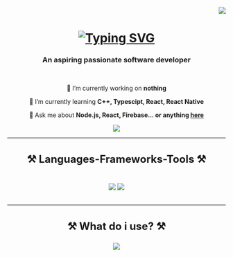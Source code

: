 <p align="right"><a href="https://visitorbadge.io/status?path=https%3A%2F%2Fgithub.com%2FKOR1K1"><img src="https://api.visitorbadge.io/api/visitors?path=https%3A%2F%2Fgithub.com%2FKOR1K1&labelColor=%1&countColor=%FF00F7FF&style=flat-square&labelStyle=upper" /></a></p>

<h1 align="center">
    <a href="https://git.io/typing-svg"><img src="https://readme-typing-svg.demolab.com?font=Rubik&duration=3000&pause=1500&color=7900F7&center=true&vCenter=true&random=false&width=435&lines=Hi+there!%F0%9F%91%8B;I'm+KOR1K;I'm+passionate+developer💾" alt="Typing SVG" /></a>
</h1>

<h3 align="center">An aspiring passionate software developer</h3>
<br/>
<div align="center">

🔭 I’m currently working on **nothing**

🌱 I’m currently learning **C++, Typescipt, React, React Native**

💬 Ask me about **Node.js, React, Firebase... or anything [here](https://github.com/KOR1K1/KOR1K1/issues)**

 </div>
 <div align="center">
 <a href="#" target="_blank" draggable=false style="-moz-user-select: none">
     <img draggable=false src="https://img.shields.io/badge/Portfolio-FF5722?style=for-the-badge&logo=todoist&logoColor=white" target="_blank" />
  </a>
 </div>
 <hr/>
<h3 align="center" style="font-size: 24px;">⚒️ Languages-Frameworks-Tools ⚒️</h3>
<div align="center">
<br/>
    <img draggable=false src="https://skillicons.dev/icons?i=react,vercel,vite,html,css,github,figma,tailwind,git,electron&theme=dark" />
    <img src="https://skillicons.dev/icons?i=nodejs,javascript,typescript,express,firebase,mongodb,supabase,cpp&theme=dark" /><br>
</div>
<br/>
<hr/>
<h3 align="center" style="font-size: 24px;">⚒️ What do i use? ⚒️</h3>
<div align="center">
	<img draggable=false src="https://skillicons.dev/icons?i=mint,windows,ae,au,photoshop,webstorm,clion,vscode,cmake,blender,unreal&theme=dark" />
</div>
